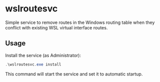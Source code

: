 # wslroutesvc

Simple service to remove routes in the Windows routing table when they conflict with existing WSL virtual interface routes.

## Usage
Install the service (as Administrator):
```powershell
.\wslroutesvc.exe install
```

This command will start the service and set it to automatic startup.
